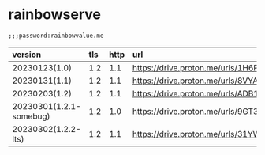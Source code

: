 # rainbowserve

```common-lisp
;;;password:rainbowvalue.me

```

|version|tls|http|url|md5|
|:---|:---|:---|:---|:--|
|20230123(1.0)|1.2|1.1|https://drive.proton.me/urls/1H6PEVJSXW#yPWLU0pCu3f9|"e778d210ec0c1a1c6e2135ba6209e5d1"|
|20230131(1.1)|1.2|1.1|https://drive.proton.me/urls/8VYA8HZPZC#DVJ9wApeTEWc|"64dc953c31ac7d46ecd6a7480fe297b5"|
|20230203(1.2)|1.2|1.1|https://drive.proton.me/urls/ADB1EFMY20#z8U40HuxIHNo|"04e2808815f90f1c050f63a1e8c74b00"|
|20230301(1.2.1-somebug)|1.2|1.0|https://drive.proton.me/urls/9GT3WTW8WG#mXjSptV5IFYZ|"af3d8a6bb2d6fe52c5bee5d01efe1795"|
|20230302(1.2.2-lts)|1.2|1.1|https://drive.proton.me/urls/31YWB6YHSC#VyTly8AQ27Sb|"b8bfb97aa0e03156d6735dd2921f0587"|
